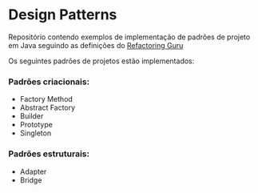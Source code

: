 # Design Patterns

Repositório contendo exemplos de implementação de padrões de projeto em Java seguindo as definições do [Refactoring Guru](https://refactoring.guru/design-patterns)

Os seguintes padrões de projetos estão implementados:

### Padrões criacionais:

* Factory Method
* Abstract Factory
* Builder
* Prototype
* Singleton

### Padrões estruturais:

* Adapter
* Bridge
